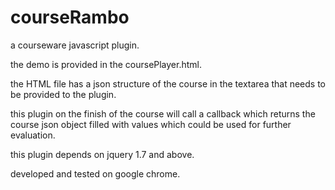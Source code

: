 courseRambo
===========

a courseware javascript plugin.

the demo is provided in the coursePlayer.html.

the HTML file has a json structure of the course in the textarea that needs to be provided to the plugin. 

this plugin on the finish of the course will call a callback which returns the course json object filled with values which could be used for further evaluation.

this plugin depends on jquery 1.7 and above.

developed and tested on google chrome.
